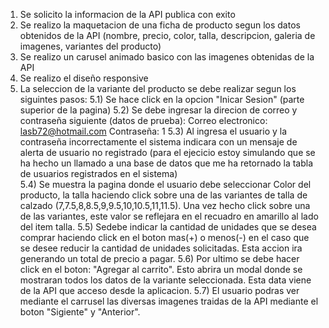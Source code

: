 1) Se solicito la informacion de la API publica con exito
2) Se realizo la maquetacion de una ficha de producto
segun los datos obtenidos de la API  (nombre, precio, color, talla, descripcion, galeria de imagenes, variantes del producto)
3) Se realizo un carusel animado basico con las imagenes obtenidas de la API
4) Se realizo el diseño responsive
5) La seleccion de la variante del producto se debe realizar segun los siguintes pasos:
    5.1) Se hace click en la opcion "Inicar Sesion" (parte superior de la pagina)
	5.2) Se debe ingresar la direcion de correo y contraseña siguiente (datos de prueba):
	       Correo electronico: lasb72@hotmail.com
		   Contraseña: 1
    5.3)  Al ingresa el usuario y la contraseña incorrectamente el sistema indicara con un mensaje de alerta de usuario no registrado (para el ejecicio estoy simulando           que se ha hecho un llamado a una base de datos que me ha retornado la tabla de usuarios registrados en el sistema)	
	5.4)    Se muestra la pagina donde el usuario debe seleccionar Color del producto, la talla haciendo click sobre una de las variantes de talla de calzado                       (7,7.5,8,8.5,9,9.5,10,10.5,11,11.5). Una vez hecho click sobre una de las variantes, este valor se reflejara en el recuadro en amarillo al lado del item               talla.
    5.5)  Sedebe indicar la cantidad de unidades que se desea comprar haciendo click en el boton mas(+) o menos(-) en el caso que se desee reducir la cantidad de                 unidades solicitadas. Esta accion ira generando un total de precio a pagar.
    5.6)  Por ultimo se debe hacer click en el boton: "Agregar al carrito". Esto abrira un modal donde se mostraran todos los datos de la variante seleccionada. Esta             data viene de la API que acceso desde la aplicacion.
	5.7) El usuario podras ver mediante el carrusel las diversas imagenes traidas de la API mediante el boton "Sigiente" y "Anterior".	
